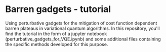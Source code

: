 # Barren gadgets - tutorial

Using perturbative gadgets for the mitigation of cost function dependent barren 
plateaus in variational quantum algorithms.
In this repository, you'll find the tutorial in the form of a jupyter notebook
(perturbative_gadgets_for_VQE.ipynb)
and some additional files containing the specific methods developed 
for this purpose.